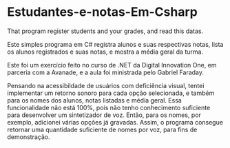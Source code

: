 # Estudantes-e-notas-Em-Csharp
That program register students and your grades, and read this datas.

<Projeto para fins de aprendizado/>

Este simples programa em C# registra alunos e suas respectivas notas, lista os alunos registrados e suas notas, e mostra a média geral da turma.

Este foi um exercício feito no curso de .NET da Digital Innovation One, em parceria com a Avanade, e a aula foi ministrada pelo Gabriel Faraday.

Pensando na acessibildade de usuários com deficiência visual, tentei implementar um retorno sonoro para cada opção selecionada, e também para os nomes dos alunos, notas listadas
e média geral.
Essa funcionalidade não está 100%, pois não tenho conhecimento suficiente para desenvolver um sintetizador de voz. Então, para os nomes, por exemplo, adicionei várias opções já
gravadas. Assim, o programa consegue retornar uma quantidade suficiente de nomes por voz, para fins de demonstração.
